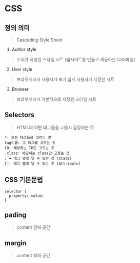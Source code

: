 # CSS

## 정의 의미
>Cascading Style Sheet

1. Author style
>우리가 작성한 스타일 시트 (웹사이트를 만들고 제공하는 CSS파일)

2. User style
>브라우저에서 사용자가 보기 쉽게 사용자가 지정한 시트

3. Browser
>브라우저에서 기본적으로 지정된 스타일 시트

## Selectors
>HTML의 어떤 태그들을 고를지 결정하는 것

```
*: 모든 태그들을 고르는 것
tag이름: 그 태그를 고르는 것
ID: 해당하는 ID만 고르는 것
.class: 해당하는 class만 고르는 것
: ➡️ 태그 옆에 달 수 있는 것 (state)
[]: 태그 옆에 달 수 있는 것 (Attribute)
```

## CSS 기본문법

```
selector {
  property: value;
}
```

## pading
>content 안에 공간

## margin
>content 밖의 공간
